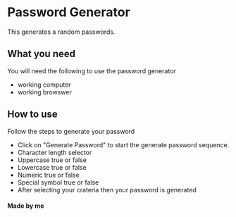 # Password Generator 
This generates a random passwords.

## What you need
You will need the following to use the password generator

* working computer
* working browswer

## How to use
Follow the steps to generate your password

* Click on "Generate Password" to start the generate password sequence.
* Character length selector
* Uppercase true or false
* Lowercase true or false
* Numeric true or false
* Special symbol true or false
* After selecting your crateria then your password is generated

#### Made by me 
